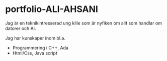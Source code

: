 # portfolio-ALI-AHSANI

Jag är en teknikintresserad ung kille som är nyfiken om allt som handlar om datorer och Ai.

Jag har kunskaper inom bl.a.
- Programmering i C++, Ada
- Html/Css, Java script
